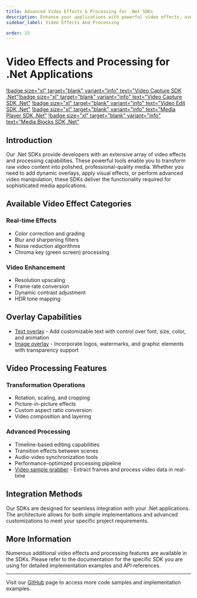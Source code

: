 ```yaml
---
title: Advanced Video Effects & Processing for .Net SDKs
description: Enhance your applications with powerful video effects, overlays, and processing capabilities for .Net developers. Learn how to implement professional-grade visual effects, text/image overlays, and custom video processing in your .Net applications.
sidebar_label: Video Effects And Processing

order: 15
---
```


# Video Effects and Processing for .Net Applications

[!badge size="xl" target="blank" variant="info" text="Video Capture SDK .Net"](https://www.visioforge.com/video-capture-sdk-net)[!badge size="xl" target="blank" variant="info" text="Video Capture SDK .Net"](https://www.visioforge.com/video-capture-sdk-net) [!badge size="xl" target="blank" variant="info" text="Video Edit SDK .Net"](https://www.visioforge.com/video-edit-sdk-net) [!badge size="xl" target="blank" variant="info" text="Media Player SDK .Net"](https://www.visioforge.com/media-player-sdk-net) [!badge size="xl" target="blank" variant="info" text="Media Blocks SDK .Net"](https://www.visioforge.com/media-blocks-sdk-net)

## Introduction

Our .Net SDKs provide developers with an extensive array of video effects and processing capabilities. These powerful tools enable you to transform raw video content into polished, professional-quality media. Whether you need to add dynamic overlays, apply visual effects, or perform advanced video manipulation, these SDKs deliver the functionality required for sophisticated media applications.

## Available Video Effect Categories

### Real-time Effects

* Color correction and grading
* Blur and sharpening filters
* Noise reduction algorithms
* Chroma key (green screen) processing

### Video Enhancement

* Resolution upscaling
* Frame rate conversion
* Dynamic contrast adjustment
* HDR tone mapping

## Overlay Capabilities

* [Text overlay](text-overlay.md) - Add customizable text with control over font, size, color, and animation
* [Image overlay](image-overlay.md) - Incorporate logos, watermarks, and graphic elements with transparency support

## Video Processing Features
  
### Transformation Operations

* Rotation, scaling, and cropping
* Picture-in-picture effects
* Custom aspect ratio conversion
* Video composition and layering

### Advanced Processing

* Timeline-based editing capabilities
* Transition effects between scenes
* Audio-video synchronization tools
* Performance-optimized processing pipeline
* [Video sample grabber](video-sample-grabber.md) - Extract frames and process video data in real-time

## Integration Methods

Our SDKs are designed for seamless integration with your .Net applications. The architecture allows for both simple implementations and advanced customizations to meet your specific project requirements.

## More Information

Numerous additional video effects and processing features are available in the SDKs. Please refer to the documentation for the specific SDK you are using for detailed implementation examples and API references.
  
---

Visit our [GitHub](https://github.com/visioforge/.Net-SDK-s-samples) page to access more code samples and implementation examples.
